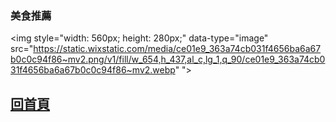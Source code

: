 <html>
<h3>美食推薦</h3>

<img style="width: 560px; height: 280px;" data-type="image" src="https://static.wixstatic.com/media/ce01e9_363a74cb031f4656ba6a67b0c0c94f86~mv2.png/v1/fill/w_654,h_437,al_c,lg_1,q_90/ce01e9_363a74cb031f4656ba6a67b0c0c94f86~mv2.webp" ">

<h2><a href="https://gary7lu.github.io/Food/">回首頁</a></h2>


